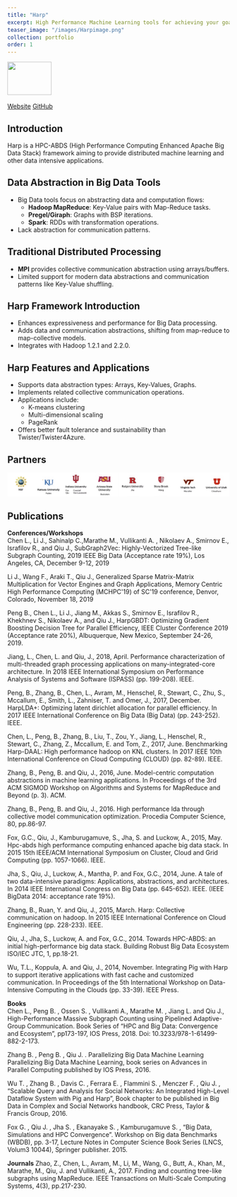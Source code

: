 ```yaml
---
title: "Harp"
excerpt: High Performance Machine Learning tools for achieving your goals faster.
teaser_image: "/images/Harpimage.png"
collection: portfolio
order: 1
---
```


<img src='/images/Harpimage.png' width='100' height='75'>

[Website](https://dsc-spidal.github.io/harp/) [GitHub](https://github.com/DSC-SPIDAL/harp)
## Introduction
Harp is a HPC-ABDS (High Performance Computing Enhanced Apache Big Data Stack) framework aiming to provide distributed machine learning and other data intensive applications.
## Data Abstraction in Big Data Tools
- Big Data tools focus on abstracting data and computation flows:
  - **Hadoop MapReduce**: Key-Value pairs with Map-Reduce tasks.
  - **Pregel/Giraph**: Graphs with BSP iterations.
  - **Spark**: RDDs with transformation operations.
- Lack abstraction for communication patterns.
## Traditional Distributed Processing
- **MPI** provides collective communication abstraction using arrays/buffers.
- Limited support for modern data abstractions and communication patterns like Key-Value shuffling.
## Harp Framework Introduction
- Enhances expressiveness and performance for Big Data processing.
- Adds data and communication abstractions, shifting from map-reduce to map-collective models.
- Integrates with Hadoop 1.2.1 and 2.2.0.
## Harp Features and Applications
- Supports data abstraction types: Arrays, Key-Values, Graphs.
- Implements related collective communication operations.
- Applications include:
  - K-means clustering
  - Multi-dimensional scaling
  - PageRank
- Offers better fault tolerance and sustainability than Twister/Twister4Azure.

## Partners
![alt text](/images/partnersHARP.png)

## Publications

**Conferences/Workshops**  
Chen L., Li J., Sahinalp C.,Marathe M.,  Vullikanti A. , Nikolaev A., Smirnov E., Israfilov R., and Qiu J., SubGraph2Vec: Highly-Vectorized Tree-like Subgraph Counting, 2019 IEEE Big Data (Acceptance rate 19%), Los Angeles, CA, December 9-12, 2019

Li J., Wang F., Araki T., Qiu J., Generalized Sparse Matrix-Matrix Multiplication for Vector Engines and Graph Applications, Memory Centric High Performance Computing (MCHPC'19) of SC'19 conference, Denvor, Colorado, November 18, 2019

Peng B., Chen L., Li J.,  Jiang M.,  Akkas S.,  Smirnov E., Israfilov R., Khekhnev S.,  Nikolaev A., and Qiu J., HarpGBDT: Optimizing Gradient Boosting Decision Tree for Parallel Efficiency, IEEE Cluster Conference 2019 (Acceptance rate 20%), Albuquerque, New Mexico, September 24-26, 2019.

Jiang, L., Chen, L. and Qiu, J., 2018, April. Performance characterization of multi-threaded graph processing applications on many-integrated-core architecture. In 2018 IEEE International Symposium on Performance Analysis of Systems and Software (ISPASS) (pp. 199-208). IEEE.

Peng, B., Zhang, B., Chen, L., Avram, M., Henschel, R., Stewart, C., Zhu, S., Mccallum, E., Smith, L., Zahniser, T. and Omer, J., 2017, December. HarpLDA+: Optimizing latent dirichlet allocation for parallel efficiency. In 2017 IEEE International Conference on Big Data (Big Data) (pp. 243-252). IEEE.

Chen, L., Peng, B., Zhang, B., Liu, T., Zou, Y., Jiang, L., Henschel, R., Stewart, C., Zhang, Z., Mccallum, E. and Tom, Z., 2017, June. Benchmarking Harp-DAAL: High performance hadoop on KNL clusters. In 2017 IEEE 10th International Conference on Cloud Computing (CLOUD) (pp. 82-89). IEEE.

Zhang, B., Peng, B. and Qiu, J., 2016, June. Model-centric computation abstractions in machine learning applications. In Proceedings of the 3rd ACM SIGMOD Workshop on Algorithms and Systems for MapReduce and Beyond (p. 3). ACM.

Zhang, B., Peng, B. and Qiu, J., 2016. High performance lda through collective model communication optimization. Procedia Computer Science, 80, pp.86-97.

Fox, G.C., Qiu, J., Kamburugamuve, S., Jha, S. and Luckow, A., 2015, May. Hpc-abds high performance computing enhanced apache big data stack. In 2015 15th IEEE/ACM International Symposium on Cluster, Cloud and Grid Computing (pp. 1057-1066). IEEE.

Jha, S., Qiu, J., Luckow, A., Mantha, P. and Fox, G.C., 2014, June. A tale of two data-intensive paradigms: Applications, abstractions, and architectures. In 2014 IEEE International Congress on Big Data (pp. 645-652). IEEE. (IEEE BigData 2014: acceptance rate 19%).

Zhang, B., Ruan, Y. and Qiu, J., 2015, March. Harp: Collective communication on hadoop. In 2015 IEEE International Conference on Cloud Engineering (pp. 228-233). IEEE.

Qiu, J., Jha, S., Luckow, A. and Fox, G.C., 2014. Towards HPC-ABDS: an initial high-performance big data stack. Building Robust Big Data Ecosystem ISO/IEC JTC, 1, pp.18-21.

Wu, T.L., Koppula, A. and Qiu, J., 2014, November. Integrating Pig with Harp to support iterative applications with fast cache and customized communication. In Proceedings of the 5th International Workshop on Data-Intensive Computing in the Clouds (pp. 33-39). IEEE Press.

**Books**  
Chen L., Peng B. , Ossen S. , Vullikanti A., Marathe M. , Jiang L.  and Qiu J., High-Performance Massive Subgraph Counting using Pipelined Adaptive-Group Communication. Book Series of “HPC and Big Data: Convergence and Ecosystem”, pp173-197, IOS Press, 2018.  Doi: 10.3233/978-1-61499-882-2-173.

Zhang B. , Peng B. , Qiu J. . Parallelizing Big Data Machine Learning Parallelizing Big Data Machine Learning, book series on Advances in Parallel Computing published by IOS Press, 2016.

Wu T. , Zhang B. , Davis C. , Ferrara E. , Flammini S. , Menczer F. , Qiu J. , “Scalable Query and Analysis for Social Networks: An Integrated High-Level Dataflow System with Pig and Harp”, Book chapter to be published in Big Data in Complex and Social Networks handbook, CRC Press, Taylor & Francis Group, 2016.

Fox G. , Qiu J. , Jha S. , Ekanayake S. , Kamburugamuve S. , “Big Data, Simulations and HPC Convergence”. Workshop on Big data Benchmarks (WBDB), pp. 3-17, Lecture Notes in Computer Science Book Series (LNCS, Volum3 10044), Springer publisher. 2015.

**Journals**
Zhao, Z., Chen, L., Avram, M., Li, M., Wang, G., Butt, A., Khan, M., Marathe, M., Qiu, J. and Vullikanti, A., 2017. Finding and counting tree-like subgraphs using MapReduce. IEEE Transactions on Multi-Scale Computing Systems, 4(3), pp.217-230. 
